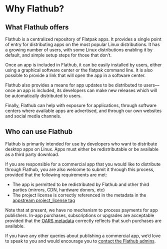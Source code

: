 # Why Flathub?

## What Flathub offers

Flathub is a centralized repository of Flatpak apps. It provides a single point of entry for distributing apps on the most popular Linux distributions. It has a growing number of users, with some Linux distributions enabling it by default, and simple setup steps for those that don’t.

Once an app is included in Flathub, it can be easily installed by users, either using a graphical software center or the flatpak command line. It is also possible to provide a link that will open the app in a software center.

Flathub also provides a means for app updates to be distributed to users—once an app is included, its developers can make new releases which will be automatically distributed to users.

Finally, Flathub can help with exposure for applications, through software centers where available apps are advertised, and through our own websites and social media channels.

## Who can use Flathub

Flathub is primarily intended for use by developers who want to distribute desktop apps on Linux. Apps must either be redistributable or be available as a third party download.

If you are responsible for a commercial app that you would like to distribute through Flathub, you are also welcome to submit it through this process, provided that the following requirements are met:

- The app is permitted to be redistributed by Flathub and other third parties (mirrors, CDN, hardware donors, etc)
- The project license is correctly referenced in the metadata in the [appstream project_license tag](https://www.freedesktop.org/software/appstream/docs/chap-Metadata.html#tag-project_license)

Note that at present, we have no mechanism to process payments for app publishers. In-app purchases, subscriptions or upgrades are acceptable provided that the [OARS metadata](https://hughsie.github.io/oars/generate.html#money) correctly reflects that such purchases are available.

If you have any other queries about publishing a commercial app, we’d love to speak to you and would encourage you to [contact the Flathub admins](mailto:flathub@lists.freedesktop.org).
